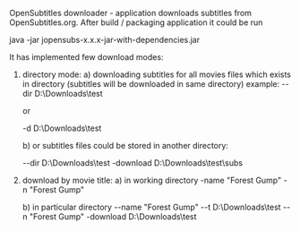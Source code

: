 OpenSubtitles downloader - application downloads subtitles from OpenSubtitles.org. 
After build / packaging application it could be run

java -jar jopensubs-x.x.x-jar-with-dependencies.jar 

It has implemented few download modes:

1. directory mode:
    a) downloading subtitles for all movies files which exists in directory (subtitles will be downloaded in same directory)
    example:
    --dir D:\Downloads\test
    
    or
    
    -d D:\Downloads\test
    
    b) or subtitles files could be stored in another directory:
    
    --dir D:\Downloads\test -download D:\Downloads\test\subs
    
2. download by movie title:
    a) in working directory
    -name "Forest Gump"
    -n "Forest Gump"

    b) in particular directory
    --name "Forest Gump" --t D:\Downloads\test
    --n "Forest Gump" -download D:\Downloads\test
